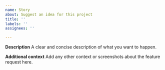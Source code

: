 ```yaml
---
name: Story
about: Suggest an idea for this project
title: ''
labels: ''
assignees: ''

---
```


**Description**
A clear and concise description of what you want to happen.

**Additional context**
Add any other context or screenshots about the feature request here.
